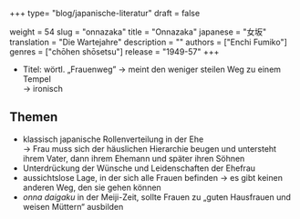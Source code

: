 +++
type= "blog/japanische-literatur"
draft = false

weight = 54
slug = "onnazaka"
title = "Onnazaka"
japanese = "女坂"
translation = "Die Wartejahre"
description = ""
authors = ["Enchi Fumiko"]
genres = ["chōhen shōsetsu"]
release = "1949-57"
+++

- Titel: wörtl. „Frauenweg” -> meint den weniger steilen Weg zu einem Tempel  
-> ironisch

## Themen

- klassisch japanische Rollenverteilung in der Ehe  
-> Frau muss sich der häuslichen Hierarchie beugen und untersteht ihrem Vater, dann ihrem Ehemann und später ihren Söhnen
- Unterdrückung der Wünsche und Leidenschaften der Ehefrau
- aussichtslose Lage, in der sich alle Frauen befinden -> es gibt keinen anderen Weg, den sie gehen können
- *onna daigaku* in der Meiji-Zeit, sollte Frauen zu „guten Hausfrauen und weisen Müttern“ ausbilden
